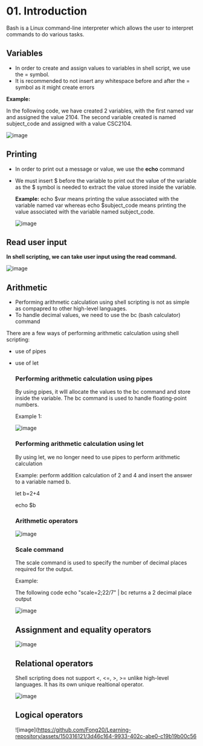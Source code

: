 # 01. Introduction
Bash is a Linux command-line interpreter which allows the user to interpret commands to do various tasks.

## Variables
- In order to create and assign values to variables in shell script, we use the = symbol.
- It is recommended to not insert any whitespace before and after the = symbol as it might create errors

**Example:**

In the following code, we have created 2 variables, with the first named var and assigned the value 2104. The second variable created is named subject_code and assigned with a value CSC2104.

![image](https://github.com/Fong20/Learning-repository/assets/150316121/24c67520-6c40-4535-8938-29d3a05f462d)

## Printing 
- In order to print out a message or value, we use the **echo** command
- We must insert $ before the variable to print out the value of the variable as the $ symbol is needed to extract the value stored inside the variable.

  **Example:**
  echo $var means printing the value associated with the variable named var whereas echo $subject_code means printing the value associated with the variable named subject_code.
  
  ![image](https://github.com/Fong20/Learning-repository/assets/150316121/4c2f1400-4acb-4d6c-992d-79a940995e8b)

## Read user input
**In shell scripting, we can take user input using the read command.**

![image](https://github.com/Fong20/Learning-repository/assets/150316121/5a457ec5-f010-4812-aa47-cbed5460cc6f)


## Arithmetic
- Performing arithmetic calculation using shell scripting is not as simple as compapred to other high-level languages.
- To handle decimal values, we need to use the bc (bash calculator) command

There are a few ways of performing arithmetic calculation using shell scripting:
- use of pipes
- use of let

  ### Performing arithmetic calculation using pipes
  By using pipes, it wlll allocate the values to the bc command and store inside the variable. The bc command is used to handle floating-point numbers.
  
  Example 1:
  
  ![image](https://github.com/Fong20/Learning-repository/assets/150316121/cf3e05a9-707b-41ca-b3b0-01a6542f48b6)
  
  ### Performing arithmetic calculation using let
  By using let, we no longer need to use pipes to perform arithmetic calculation
  
  Example: perform addition calculation of 2 and 4 and insert the answer to a variable named b.
  
  let b=2+4
  
  echo $b

  ### Arithmetic operators
  ![image](https://github.com/Fong20/Learning-repository/assets/150316121/cd674402-ba9d-48be-83e8-5e2dbe029302)

  ### Scale command
  The scale command is used to specify the number of decimal places required for the output.

  Example:
  
  The following code echo "scale=2;22/7" | bc returns a 2 decimal place output
  
  ![image](https://github.com/Fong20/Learning-repository/assets/150316121/48c3db1f-9eb0-47ee-87db-33f3bded4c5a)

  ## Assignment and equality operators
  
  ![image](https://github.com/Fong20/Learning-repository/assets/150316121/66935535-c35f-42ae-90dd-15b969c641ab)

  ## Relational operators
  Shell scripting does not support <, <=, >, >= unlike high-level languages. It has its own unique realtional operator.

  ![image](https://github.com/Fong20/Learning-repository/assets/150316121/dc812d2a-58c5-4e82-8958-92c82d3cfa99)

  ## Logical operators

  ![image](https://github.com/Fong20/Learning-repository/assets/150316121/3d46c164-9933-402c-abe0-c19b19b00c56









